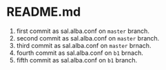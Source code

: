 # README.md

1. first commit as sal.alba.conf on `master` branch.
2. second commit as sal.alba.conf on `master` branch.
3. third commit as sal.alba.conf on `master` brnach.
4. fourth commit as sal.alba.conf on `b1` brnach.
5. fifth commit as sal.alba.conf on `b1` branch.
